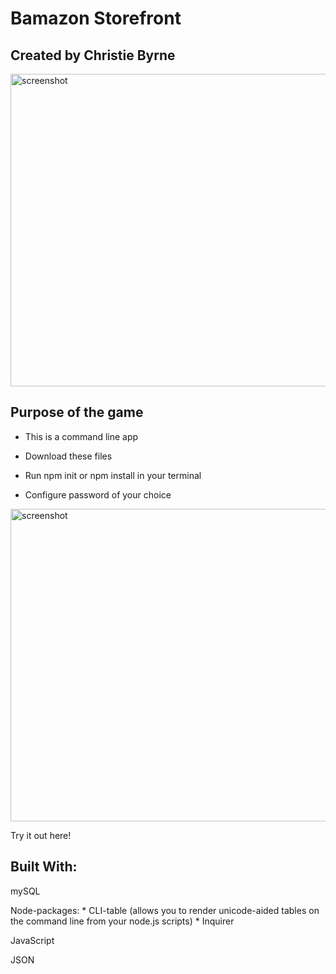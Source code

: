 # Bamazon Storefront

## Created by Christie Byrne

<img src="assets/images/readmephoto.png" width="680px" height= "500px" title="screenshot">

## Purpose of the game

* This is a command line app
* Download these files
* Run npm init or npm install in your terminal

* Configure password of your choice


<img src="assets/images/code.png" width="680px" height= "500px" title="screenshot">

<a src= "https://byrnec.github.io/Bamazon/" target = " "> Try it out here!</a>

## Built With:

mySQL

Node-packages: 
    * CLI-table (allows you to render unicode-aided tables on the command line from your node.js scripts)
    * Inquirer

JavaScript

JSON

